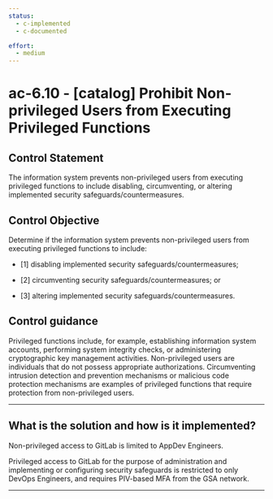 ```yaml
---
status:
  - c-implemented
  - c-documented

effort:
  - medium
---
```


# ac-6.10 - \[catalog\] Prohibit Non-privileged Users from Executing Privileged Functions

## Control Statement

The information system prevents non-privileged users from executing privileged functions to include disabling, circumventing, or altering implemented security safeguards/countermeasures.

## Control Objective

Determine if the information system prevents non-privileged users from executing privileged functions to include:

- \[1\] disabling implemented security safeguards/countermeasures;

- \[2\] circumventing security safeguards/countermeasures; or

- \[3\] altering implemented security safeguards/countermeasures.

## Control guidance

Privileged functions include, for example, establishing information system accounts, performing system integrity checks, or administering cryptographic key management activities. Non-privileged users are individuals that do not possess appropriate authorizations. Circumventing intrusion detection and prevention mechanisms or malicious code protection mechanisms are examples of privileged functions that require protection from non-privileged users.

______________________________________________________________________

## What is the solution and how is it implemented?

Non-privileged access to GitLab is limited to AppDev Engineers.

Privileged access to GitLab for the purpose of administration and implementing
or configuring security safeguards is restricted to only DevOps Engineers, and
requires PIV-based MFA from the GSA network.

______________________________________________________________________
